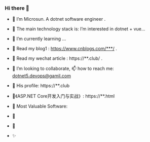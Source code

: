 ### Hi there 👋

- 👋 I’m Microsun. A dotnet software engineer .
- 👀 The main technology stack is: I’m interested in dotnet + vue...
- 🌱 I’m currently learning ...
- 👒 Read my blog1 : https://www.cnblogs.com/***/ .
- 📃 Read my wechat article : https://**.club/ .
- 💞️ I’m looking to collaborate, 📫 how to reach me: dotnet5.devops@gamil.com
- 💬 His profile: https://**.club
- 📕《ASP.NET Core开发入门与实战》: https://**.html
- 🎉 Most Valuable Software: 

- 🔭 
- 👯 
- ✨

<!---
dotnet5-devops/dotnet5-devops is a ✨ special ✨ repository because its `README.md` (this file) appears on your GitHub profile.
You can click the Preview link to take a look at your changes.
--->
